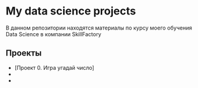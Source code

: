 # My data science projects
В данном репозитории находятся материалы по курсу моего обучения Data Science в компании SkillFactory
## Проекты

* [Проект 0. Игра угадай число]
*  
*

